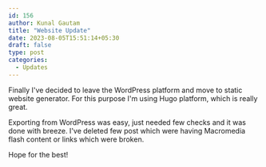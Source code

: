 ```yaml
---
id: 156
author: Kunal Gautam
title: "Website Update"
date: 2023-08-05T15:51:14+05:30
draft: false
type: post
categories:
  - Updates
---
```


Finally I've decided to leave the WordPress platform and move to static website generator. For this purpose I'm using Hugo platform, which is really great.

Exporting from WordPress was easy, just needed few checks and it was done with breeze. I've deleted few post which were having Macromedia flash content or links which were broken.

Hope for the best!

